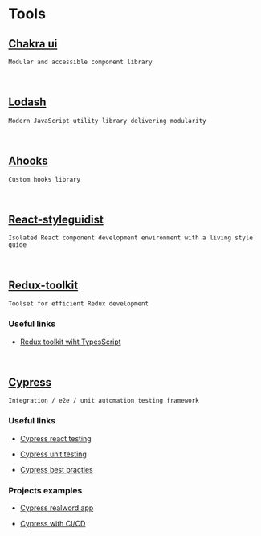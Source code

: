 # Tools

## [Chakra ui](https://next.chakra-ui.com/)

```
Modular and accessible component library
```

<br/>

## [Lodash](https://lodash.com/)

```
Modern JavaScript utility library delivering modularity
```

<br/>

## [Ahooks](https://ahooks.js.org/)

```
Custom hooks library
```

<br/>

## [React-styleguidist](https://react-styleguidist.js.org/)

```
Isolated React component development environment with a living style guide
```

<br/>

## [Redux-toolkit](https://redux-toolkit.js.org/)

```
Toolset for efficient Redux development
```

### Useful links

-   [Redux toolkit wiht TypesScript](https://www.mattbutton.com/redux-made-easy-with-redux-toolkit-and-typescript/)

<br/>

## [Cypress](https://www.cypress.io/)

```
Integration / e2e / unit automation testing framework
```

### Useful links

-   [Cypress react testing](https://blog.sapegin.me/all/react-testing-4-cypress/)

-   [Cypress unit testing](https://dev.to/bahmutov/test-react-component-with-cypress-react-unit-test-example-4d99)

-   [Cypress best practies](https://docs.cypress.io/examples/examples/tutorials.html#Best-Practices)

### Projects examples

-   [Cypress realword app](https://github.com/cypress-io/cypress-realworld-app)

-   [Cypress with CI/CD](https://github.com/cypress-io/cypress-example-kitchensink)

